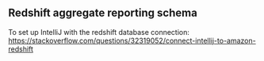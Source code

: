 ## Redshift aggregate reporting schema

To set up IntelliJ with the redshift database connection:
https://stackoverflow.com/questions/32319052/connect-intellij-to-amazon-redshift